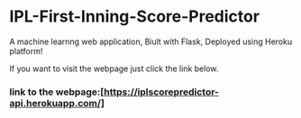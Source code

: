 # IPL-First-Inning-Score-Predictor
A machine learnng web application, Biult with Flask, Deployed using Heroku platform!

If you want to visit the webpage just click the link below.

### link to the webpage:[https://iplscorepredictor-api.herokuapp.com/]

